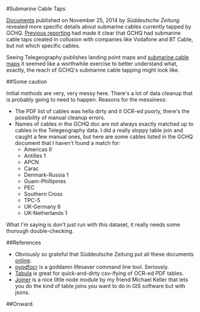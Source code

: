 #Submarine Cable Taps

[Documents](http://international.sueddeutsche.de/post/103543418200/snowden-leaks-how-vodafone-subsidiary-cable) published on November 25, 2014 by *Süddeutsche Zeitung* revealed more specific details about submarine cables currently tapped by GCHQ. [Previous reporting](http://www.theregister.co.uk/2014/11/26/snowden_doc_leak_lists_all_the_compromised_cables/) had made it clear that GCHQ had submarine cable taps created in collusion with companies like Vodafone and BT Cable, but not which specific cables. 

Seeing Telegeography publishes landing point maps and [submarine cable maps](http://submarinecablemap.com) it seemed like a worthwhile exercise to better understand what, exactly, the reach of GCHQ's submarine cable tapping might look like. 

##Some caution

Initial methods are very, very messy here. There's a lot of data cleanup that is probably going to need to happen. Reasons for the messiness:

- The PDF list of cables was hella dirty and it OCR-ed poorly, there's the possibility of manual cleanup errors.
- Names of cables in the GCHQ doc are not always exactly matched up to cables in the Telegeography data. I did a really sloppy table join and caught a few manual ones, but here are some cables listed in the GCHQ document that I haven't found a match for: 
	- Americas II
	- Antilles 1
	- APCN
	- Carac
	- Denmark-Russia 1
	- Guam-Phillipines
	- PEC
	- Southern Cross
	- TPC-5
	- UK-Germany 6
	- UK-Netherlands 1

What I'm saying is don't just run with this dataset, it really needs some thorough double-checking. 

##References

- Obviously so grateful that Süddeutsche Zeitung put all these documents [online](https://drive.google.com/file/d/0B9F6ub8wD7gqaDJIOEhfaG9PQzA/view).
- [pypdfocr](https://pypi.python.org/pypi/pypdfocr) is a goddamn lifesaver command line tool. Seriously. 
- [Tabula](http://tabula.technology/) is great for quick-and-dirty csv-ifying of OCR-ed PDF tables.
- [Joiner](http://github.com/mhkeller/joiner) is a nice little node module by my friend Michael Keller that lets you do the kind of table joins you want to do in GIS software but with jsons. 

##Onward.